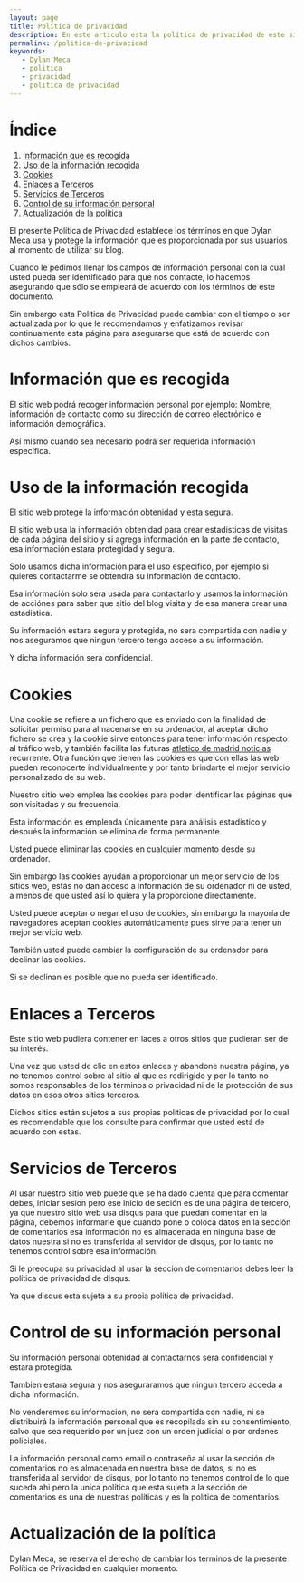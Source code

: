 ```yaml
---
layout: page
title: Política de privacidad
description: En este articulo esta la política de privacidad de este sitio web y ahi se muestra la privacidad del usuario dentro de nuestro sitio web y muchas cosas más.
permalink: /politica-de-privacidad
keywords:
   - Dylan Meca
   - politica
   - privacidad
   - politica de privacidad
---
```


# Índice

1. [Información que es recogida](#información-que-es-recogida)
2. [Uso de la información recogida](#uso-de-la-información-recogida)
3. [Cookies](#cookies)
4. [Enlaces a Terceros](#enlaces-a-terceros)
5. [Servicios de Terceros](#servicios-de-terceros)
6. [Control de su información personal](#control-de-su-información-personal)
7. [Actualización de la política](#actualización-de-la-política)

El presente Política de Privacidad establece los términos en que Dylan Meca usa y protege la información que es proporcionada por sus usuarios al momento de utilizar su blog. 

Cuando le pedimos llenar los campos de información personal con la cual usted pueda ser identificado para que nos contacte, lo hacemos asegurando que sólo se empleará de acuerdo con los términos de este documento. 

Sin embargo esta Política de Privacidad puede cambiar con el tiempo o ser actualizada por lo que le recomendamos y enfatizamos revisar continuamente esta página para asegurarse que está de acuerdo con dichos cambios.

# Información que es recogida

El sitio web podrá recoger información personal por ejemplo: Nombre,  información de contacto como su dirección de correo electrónico e información demográfica. 

Así mismo cuando sea necesario podrá ser requerida información específica.

# Uso de la información recogida

El sitio web protege la información obtenidad y esta segura.

El sitio web usa la información obtenidad para crear estadisticas de visitas de cada página del sitio y si agrega información en la parte de contacto, esa información estara protegidad y segura.

Solo usamos dicha información para el uso especifico, por ejemplo si quieres contactarme se obtendra su información de contacto.

Esa información solo sera usada para contactarlo y usamos la información de acciónes para saber que sitio del blog visita y de esa manera crear una estadistica. 

Su información estara segura y protegida, no sera compartida con nadie y nos aseguramos que ningun tercero tenga acceso a su información.

Y dicha información sera confidencial.

# Cookies

Una cookie se refiere a un fichero que es enviado con la finalidad de solicitar permiso para almacenarse en su ordenador, al aceptar dicho fichero se crea y la cookie sirve entonces para tener información respecto al tráfico web, y también facilita las futuras [atletico de madrid noticias](https://noticiasatleticodemadrid.es/) recurrente. Otra función que tienen las cookies es que con ellas las web pueden reconocerte individualmente y por tanto brindarte el mejor servicio personalizado de su web.

Nuestro sitio web emplea las cookies para poder identificar las páginas que son visitadas y su frecuencia. 

Esta información es empleada únicamente para análisis estadístico y después la información se elimina de forma permanente.

Usted puede eliminar las cookies en cualquier momento desde su ordenador. 

Sin embargo las cookies ayudan a proporcionar un mejor servicio de los sitios web, estás no dan acceso a información de su ordenador ni de usted, a menos de que usted así lo quiera y la proporcione directamente. 

Usted puede aceptar o negar el uso de cookies, sin embargo la mayoría de navegadores aceptan cookies automáticamente pues sirve para tener un mejor servicio web. 

También usted puede cambiar la configuración de su ordenador para declinar las cookies. 

Si se declinan es posible que no pueda ser identificado.

# Enlaces a Terceros

Este sitio web pudiera contener en laces a otros sitios que pudieran ser de su interés. 

Una vez que usted de clic en estos enlaces y abandone nuestra página, ya no tenemos control sobre al sitio al que es redirigido y por lo tanto no somos responsables de los términos o privacidad ni de la protección de sus datos en esos otros sitios terceros. 

Dichos sitios están sujetos a sus propias políticas de privacidad por lo cual es recomendable que los consulte para confirmar que usted está de acuerdo con estas.

# Servicios de Terceros

Al usar nuestro sitio web puede que se ha dado cuenta que para comentar debes, iniciar sesion
pero ese inicio de seción es de una página de tercero, ya que nuestro sitio web
usa disqus para que puedan comentar en la página, debemos informarle que cuando pone o coloca datos
en la sección de comentarios esa información no es almacenada en ninguna base de datos nuestra si no es 
transferida al servidor de disqus, por lo tanto no tenemos control sobre esa información.

Si le preocupa su privacidad al usar la sección de comentarios debes leer la política de privacidad de disqus.

Ya que disqus esta sujeta a su propia política de privacidad.

# Control de su información personal

Su información personal obtenidad al contactarnos sera confidencial y estara protegida.

Tambien estara segura y nos aseguraramos que ningun tercero acceda a dicha información.

No venderemos su informacion, no sera compartida con nadie, ni se distribuirá la información personal que es recopilada sin su consentimiento, salvo que sea requerido por un juez con un orden judicial o por ordenes policiales.

La información personal como email o contraseña al usar la sección de comentarios no es almacenada en nuestra base de datos, si no es transferida al servidor de disqus, por lo tanto no tenemos control de lo que suceda ahi pero la unica política que esta sujeta a la sección de comentarios es una de nuestras políticas y es la política de comentarios.

# Actualización de la política

Dylan Meca, se reserva el derecho de cambiar los términos de la presente Política de Privacidad en cualquier momento.


